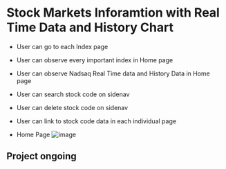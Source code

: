 # Stock Markets Inforamtion with Real Time Data and History Chart

- User can go to each Index page
- User can observe every important index in Home page
- User can observe Nadsaq Real Time data and History Data in Home page
- User can search stock code on sidenav
- User can delete stock code on sidenav
- User can link to stock code data in each individual page

- Home Page
![image](https://github.com/libterty/Stocks-Market-Infomation-with-Chart/tree/master/client/src/assets/Home.png)

## Project ongoing




